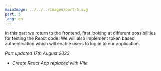 ```yaml
---
mainImage: ../../../images/part-5.svg
part: 5
lang: en
---
```


<div class="intro">

In this part we return to the frontend, first looking at different possibilities for testing the React code.  We will also implement token based authentication which will enable users to log in to our application.

<i>Part updated 17th August 2023</i>
- <i>Create React App replaced with Vite</i>

</div>
